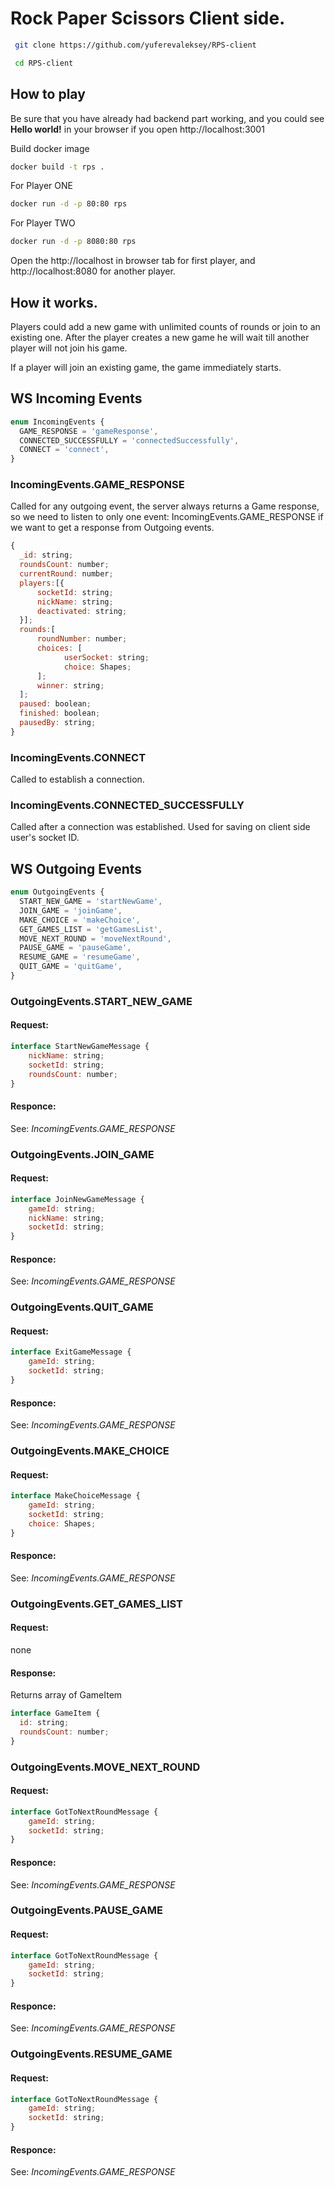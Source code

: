 # Rock Paper Scissors Client side.

```bash
 git clone https://github.com/yuferevaleksey/RPS-client
```

```bash
 cd RPS-client
```

## How to play

Be sure that you have already had backend part working, and you could see **Hello world!** in your browser if you open http://localhost:3001

Build docker image

```bash
docker build -t rps .
```

For Player ONE

```bash
docker run -d -p 80:80 rps
```

For Player TWO

```bash
docker run -d -p 8080:80 rps
```

Open the http://localhost in browser tab for first player, and http://localhost:8080 for another player.


## How it works.

Players could add a new game with unlimited counts of rounds or join to an existing one.
After the player creates a new game he will wait till another player will not join his game.

If a player will join an existing game, the game immediately starts.


## WS Incoming Events
```javascript
enum IncomingEvents {
  GAME_RESPONSE = 'gameResponse',
  CONNECTED_SUCCESSFULLY = 'connectedSuccessfully',
  CONNECT = 'connect',
}
```

### IncomingEvents.GAME_RESPONSE

Called for any outgoing event, the server always returns a Game response, so we need to listen to only one event: IncomingEvents.GAME_RESPONSE if we want to get a response from Outgoing events.

```javascript
{
  _id: string;
  roundsCount: number;
  currentRound: number;
  players:[{
      socketId: string;
      nickName: string;
      deactivated: string;
  }];
  rounds:[
      roundNumber: number;
      choices: [
            userSocket: string;
            choice: Shapes;
      ];
      winner: string;
  ];
  paused: boolean;
  finished: boolean;
  pausedBy: string;
}
```

### IncomingEvents.CONNECT
Called to establish a connection.

### IncomingEvents.CONNECTED_SUCCESSFULLY
Called after a connection was established. Used for saving on client side user's socket ID.


## WS Outgoing Events

```javascript
enum OutgoingEvents {
  START_NEW_GAME = 'startNewGame',
  JOIN_GAME = 'joinGame',
  MAKE_CHOICE = 'makeChoice',
  GET_GAMES_LIST = 'getGamesList',
  MOVE_NEXT_ROUND = 'moveNextRound',
  PAUSE_GAME = 'pauseGame',
  RESUME_GAME = 'resumeGame',
  QUIT_GAME = 'quitGame',
}
```

### OutgoingEvents.START_NEW_GAME

#### Request:
```javascript
interface StartNewGameMessage {
    nickName: string;
    socketId: string;
    roundsCount: number;
}
```

#### Responce:
See: *IncomingEvents.GAME_RESPONSE*

### OutgoingEvents.JOIN_GAME

#### Request:
```javascript
interface JoinNewGameMessage {
    gameId: string;
    nickName: string;
    socketId: string;
}
```

#### Responce:
See: *IncomingEvents.GAME_RESPONSE*


### OutgoingEvents.QUIT_GAME

#### Request:
```javascript 
interface ExitGameMessage {
    gameId: string;
    socketId: string;
}
```

#### Responce:
See: *IncomingEvents.GAME_RESPONSE*

### OutgoingEvents.MAKE_CHOICE

#### Request:
```javascript
interface MakeChoiceMessage {
    gameId: string;
    socketId: string;
    choice: Shapes;
}
```

#### Responce:
See: *IncomingEvents.GAME_RESPONSE*

### OutgoingEvents.GET_GAMES_LIST

#### Request:
none

#### Response:
Returns array of GameItem
```javascript
interface GameItem {
  id: string;
  roundsCount: number;
}
```

### OutgoingEvents.MOVE_NEXT_ROUND

#### Request:
```javascript
interface GotToNextRoundMessage {
    gameId: string;
    socketId: string;
}
```

#### Responce:
See: *IncomingEvents.GAME_RESPONSE*

### OutgoingEvents.PAUSE_GAME

#### Request:
```javascript
interface GotToNextRoundMessage {
    gameId: string;
    socketId: string;
}
```

#### Responce:
See: *IncomingEvents.GAME_RESPONSE*


### OutgoingEvents.RESUME_GAME

#### Request:
```javascript
interface GotToNextRoundMessage {
    gameId: string;
    socketId: string;
}
```

#### Responce:
See: *IncomingEvents.GAME_RESPONSE*

